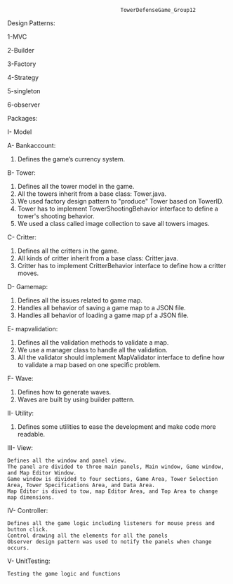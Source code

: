 
                                        
                                        TowerDefenseGame_Group12


Design Patterns:

1-MVC

2-Builder

3-Factory 

4-Strategy

5-singleton

6-observer

Packages:

I- Model

A- Bankaccount:

1. Defines the game’s currency  system.

B- Tower:

1. Defines all the tower model in the game.
2. All the towers inherit from a base class: Tower.java.
3. We used factory design pattern to "produce" Tower based on TowerID.
4. Tower has to implement TowerShootingBehavior interface to define a tower's shooting behavior.
5. We used a class called image collection to save all towers images. 

C- Critter:

1.  Defines all the critters in the game.
2.  All kinds of critter inherit from a base class: Critter.java.
3.  Critter has to implement CritterBehavior interface to define how a critter moves.

D- Gamemap:

1. Defines all the issues related to game map.
2. Handles all behavior of saving a game map to a JSON file.
3. Handles all behavior of loading a game map pf a JSON file.

E- mapvalidation:

1. Defines all the validation methods to validate a map.
2. We use a manager class to handle all the validation.
3. All the validator should implement MapValidator interface to define how to validate a map based on one specific problem.

F- Wave:

1. Defines how to generate waves.
2. Waves are built by using builder pattern.

II- Utility:

1. Defines some utilities to ease the development and make code more readable.

III- View:

    Defines all the window and panel view.
    The panel are divided to three main panels, Main window, Game window, and Map Editor Window.
    Game window is divided to four sections, Game Area, Tower Selection Area, Tower Specifications Area, and Data Area.
    Map Editor is dived to tow, map Editor Area, and Top Area to change map dimensions.

IV- Controller:

    Defines all the game logic including listeners for mouse press and button click.
    Control drawing all the elements for all the panels
    Observer design pattern was used to notify the panels when change occurs.

V- UnitTesting:

    Testing the game logic and functions

